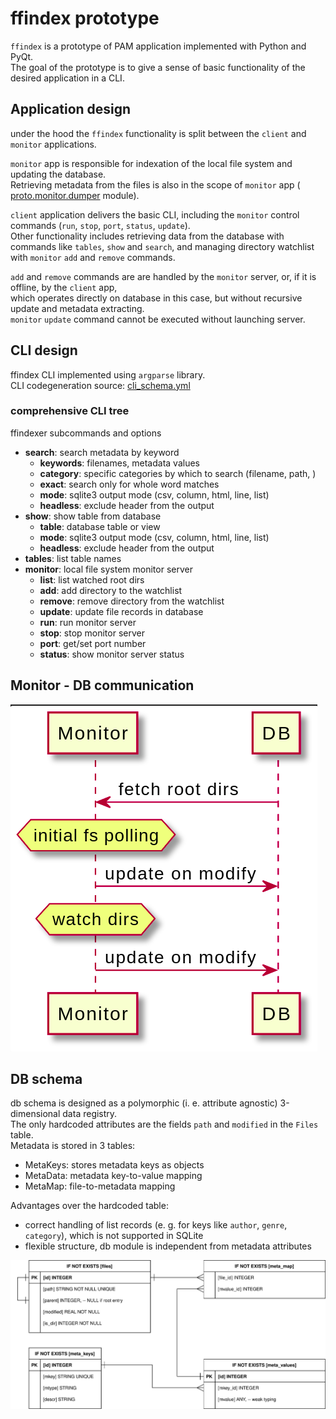 # ffindex prototype

`ffindex` is a prototype of PAM application implemented with Python and PyQt.  
The goal of the prototype is to give a sense of basic functionality of the desired application in a CLI.

## Application design
under the hood the `ffindex` functionality is split between the `client` and `monitor` applications.  

`monitor` app is responsible for indexation of the local file system and updating the database.  
Retrieving metadata from the files is also in the scope of `monitor` app ( [proto.monitor.dumper](monitor/dumper.py) module).  

`client` application delivers the basic CLI, including the `monitor` control commands (`run`, `stop`, `port`, `status`, `update`).  
Other functionality includes retrieving data from the database with commands like `tables`, `show` and `search`, and
managing directory watchlist with `monitor` `add` and `remove` commands.

`add` and `remove` commands are are handled by the `monitor` server, or, if it is offline, by the `client` app,  
which operates directly on database in this case, but without recursive update and metadata extracting.  
`monitor` `update` command cannot be executed without launching server.

## CLI design

ffindex CLI implemented using `argparse` library.   
CLI codegeneration source: [cli_schema.yml](client/cli_schema.yml)

### comprehensive CLI tree
ffindexer subcommands and options

 - **search**: search metadata by keyword
    - **keywords**: filenames, metadata values
    - **category**: specific categories by which to search (filename, path, <metadata key>)
    - **exact**: search only for whole word matches
    - **mode**: sqlite3 output mode (csv, column, html, line, list)
    - **headless**: exclude header from the output
 - **show**: show table from database
    - **table**: database table or view
    - **mode**: sqlite3 output mode (csv, column, html, line, list)
    - **headless**: exclude header from the output
 - **tables**: list table names
 - **monitor**: local file system monitor server
    - **list**: list watched root dirs 
    - **add**: add directory to the watchlist
    - **remove**: remove directory from the watchlist
    - **update**: update file records in database
    - **run**: run monitor server
    - **stop**: stop monitor server
    - **port**: get/set port number
    - **status**: show monitor server status

## Monitor - DB communication 

![monitor-db communication schema](docs/proc-monitor-db.png)

## DB schema

db schema is designed as a polymorphic (i. e. attribute agnostic) 3-dimensional data registry.  
The only hardcoded attributes are the fields `path` and `modified` in the `Files` table.  
Metadata is stored in 3 tables:
 - MetaKeys:  stores metadata keys as objects
 - MetaData:  metadata key-to-value mapping
 - MetaMap:   file-to-metadata mapping  

Advantages over the hardcoded table:
 - correct handling of list records (e. g. for keys like `author`, `genre`, `category`), which is not supported in SQLite     
 - flexible structure, db module is independent from metadata attributes

![db schema diagram](docs/ffindex-db-schema.drawio.svg)
